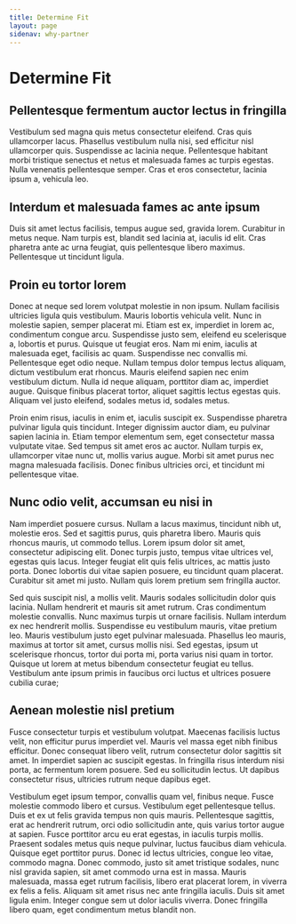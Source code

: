 ```yaml
---
title: Determine Fit
layout: page
sidenav: why-partner
---
```


# Determine Fit

## Pellentesque fermentum auctor lectus in fringilla

Vestibulum sed magna quis metus consectetur eleifend. Cras quis ullamcorper lacus. Phasellus vestibulum nulla nisi, sed efficitur nisl ullamcorper quis. Suspendisse ac lacinia neque. Pellentesque habitant morbi tristique senectus et netus et malesuada fames ac turpis egestas. Nulla venenatis pellentesque semper. Cras et eros consectetur, lacinia ipsum a, vehicula leo.

## Interdum et malesuada fames ac ante ipsum 

Duis sit amet lectus facilisis, tempus augue sed, gravida lorem. Curabitur in metus neque. Nam turpis est, blandit sed lacinia at, iaculis id elit. Cras pharetra ante ac urna feugiat, quis pellentesque libero maximus. Pellentesque ut tincidunt ligula.

## Proin eu tortor lorem

Donec at neque sed lorem volutpat molestie in non ipsum. Nullam facilisis ultricies ligula quis vestibulum. Mauris lobortis vehicula velit. Nunc in molestie sapien, semper placerat mi. Etiam est ex, imperdiet in lorem ac, condimentum congue arcu. Suspendisse justo sem, eleifend eu scelerisque a, lobortis et purus. Quisque ut feugiat eros. Nam mi enim, iaculis at malesuada eget, facilisis ac quam. Suspendisse nec convallis mi. Pellentesque eget odio neque. Nullam tempus dolor tempus lectus aliquam, dictum vestibulum erat rhoncus. Mauris eleifend sapien nec enim vestibulum dictum. Nulla id neque aliquam, porttitor diam ac, imperdiet augue. Quisque finibus placerat tortor, aliquet sagittis lectus egestas quis. Aliquam vel justo eleifend, sodales metus id, sodales metus.

Proin enim risus, iaculis in enim et, iaculis suscipit ex. Suspendisse pharetra pulvinar ligula quis tincidunt. Integer dignissim auctor diam, eu pulvinar sapien lacinia in. Etiam tempor elementum sem, eget consectetur massa vulputate vitae. Sed tempus sit amet eros ac auctor. Nullam turpis ex, ullamcorper vitae nunc ut, mollis varius augue. Morbi sit amet purus nec magna malesuada facilisis. Donec finibus ultricies orci, et tincidunt mi pellentesque vitae.

## Nunc odio velit, accumsan eu nisi in

Nam imperdiet posuere cursus. Nullam a lacus maximus, tincidunt nibh ut, molestie eros. Sed et sagittis purus, quis pharetra libero. Mauris quis rhoncus mauris, ut commodo tellus. Lorem ipsum dolor sit amet, consectetur adipiscing elit. Donec turpis justo, tempus vitae ultrices vel, egestas quis lacus. Integer feugiat elit quis felis ultrices, ac mattis justo porta. Donec lobortis dui vitae sapien posuere, eu tincidunt quam placerat. Curabitur sit amet mi justo. Nullam quis lorem pretium sem fringilla auctor.

Sed quis suscipit nisl, a mollis velit. Mauris sodales sollicitudin dolor quis lacinia. Nullam hendrerit et mauris sit amet rutrum. Cras condimentum molestie convallis. Nunc maximus turpis ut ornare facilisis. Nullam interdum ex nec hendrerit mollis. Suspendisse eu vestibulum mauris, vitae pretium leo. Mauris vestibulum justo eget pulvinar malesuada. Phasellus leo mauris, maximus at tortor sit amet, cursus mollis nisi. Sed egestas, ipsum ut scelerisque rhoncus, tortor dui porta mi, porta varius nisi quam in tortor. Quisque ut lorem at metus bibendum consectetur feugiat eu tellus. Vestibulum ante ipsum primis in faucibus orci luctus et ultrices posuere cubilia curae;

## Aenean molestie nisl pretium 

Fusce consectetur turpis et vestibulum volutpat. Maecenas facilisis luctus velit, non efficitur purus imperdiet vel. Mauris vel massa eget nibh finibus efficitur. Donec consequat libero velit, rutrum consectetur dolor sagittis sit amet. In imperdiet sapien ac suscipit egestas. In fringilla risus interdum nisi porta, ac fermentum lorem posuere. Sed eu sollicitudin lectus. Ut dapibus consectetur risus, ultricies rutrum neque dapibus eget.

Vestibulum eget ipsum tempor, convallis quam vel, finibus neque. Fusce molestie commodo libero et cursus. Vestibulum eget pellentesque tellus. Duis et ex ut felis gravida tempus non quis mauris. Pellentesque sagittis, erat ac hendrerit rutrum, orci odio sollicitudin ante, quis varius tortor augue at sapien. Fusce porttitor arcu eu erat egestas, in iaculis turpis mollis. Praesent sodales metus quis neque pulvinar, luctus faucibus diam vehicula. Quisque eget porttitor purus. Donec id lectus ultricies, congue leo vitae, commodo magna. Donec commodo, justo sit amet tristique sodales, nunc nisl gravida sapien, sit amet commodo urna est in massa. Mauris malesuada, massa eget rutrum facilisis, libero erat placerat lorem, in viverra ex felis a felis. Aliquam sit amet risus nec ante fringilla iaculis. Duis sit amet ligula enim. Integer congue sem ut dolor iaculis viverra. Donec fringilla libero quam, eget condimentum metus blandit non.
